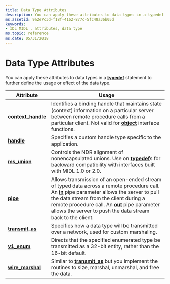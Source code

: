 ```yaml
---
title: Data Type Attributes
description: You can apply these attributes to data types in a typedef statement to further define the usage or effect of the data type.
ms.assetid: 9a2e7c3d-f18f-4162-877c-5fc48a36b05d
keywords:
- IDL MIDL , attributes, data type
ms.topic: reference
ms.date: 05/31/2018
---
```


# Data Type Attributes

You can apply these attributes to data types in a [**typedef**](typedef.md) statement to further define the usage or effect of the data type.



| Attribute                                 | Usage                                                                                                                                                                                                                                                                                                                      |
|-------------------------------------------|----------------------------------------------------------------------------------------------------------------------------------------------------------------------------------------------------------------------------------------------------------------------------------------------------------------------------|
| [**context\_handle**](context-handle.md) | Identifies a binding handle that maintains state (context) information on a particular server between remote procedure calls from a particular client. Not valid for [**object**](object.md) interface functions.                                                                                                         |
| [**handle**](handle.md)                  | Specifies a custom handle type specific to the application.                                                                                                                                                                                                                                                                |
| [**ms\_union**](-ms-union.md)            | Controls the NDR alignment of nonencapsulated unions. Use on [**typedef**](typedef.md)s for backward compatibility with interfaces built with MIDL 1.0 or 2.0.                                                                                                                                                            |
| [**pipe**](pipe.md)                      | Allows transmission of an open-ended stream of typed data across a remote procedure call. An [**in**](in.md) pipe parameter allows the server to pull the data stream from the client during a remote procedure call. An [**out**](-out.md) pipe parameter allows the server to push the data stream back to the client. |
| [**transmit\_as**](transmit-as.md)       | Specifies how a data type will be transmitted over a network, used for custom marshaling.                                                                                                                                                                                                                                  |
| [**v1\_enum**](v1-enum.md)               | Directs that the specified enumerated type be transmitted as a 32-bit entity, rather than the 16-bit default.                                                                                                                                                                                                              |
| [**wire\_marshal**](wire-marshal.md)     | Similar to [**transmit\_as**](transmit-as.md) but you implement the routines to size, marshal, unmarshal, and free the data.                                                                                                                                                                                              |



 

 

 




